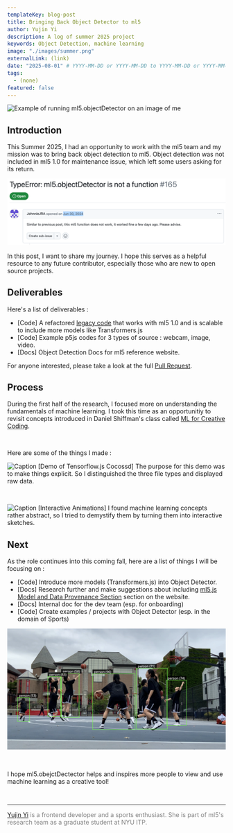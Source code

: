 ```yaml
---
templateKey: blog-post
title: Bringing Back Object Detector to ml5
author: Yujin Yi
description: A log of summer 2025 project
keywords: Object Detection, machine learning
image: "./images/summer.png"
externalLink: (link)
date: "2025-08-01" # YYYY-MM-DD or YYYY-MM-DD to YYYY-MM-DD or YYYY-MM-DD, YYYY-MM-DD, YYYY-MM-DD
tags:
  - (none)
featured: false
---
```


![Example of running ml5.objectDetector on an image of me](./images/summer.png)

## Introduction

This Summer 2025, I had an opportunity to work with the ml5 team and my mission was to bring back object detection to ml5. Object detection was not included in ml5 1.0 for maintenance issue, which left some users asking for its return.

![[An issue from 2024](https://github.com/ml5js/ml5-next-gen/issues/165)](./images/issue.png)

In this post, I want to share my journey. I hope this serves as a helpful resource to any future contributor, especially those who are new to open source projects.

## Deliverables
Here's a list of deliverables :

- [Code] A refactored [legacy code](https://github.com/ml5js/ml5-library/tree/main/src/ObjectDetector) that works with ml5 1.0 and is scalable to include more models like Transformers.js
- [Code] Example p5js codes for 3 types of source : webcam, image, video.
- [Docs] Object Detection Docs for ml5 reference website.

For anyone interested, please take a look at the full [Pull Request](https://github.com/ml5js/ml5-next-gen/pull/257).

## Process

During the first half of the research, I focused more on understanding the fundamentals of machine learning. I took this time as an opportunitiy to revisit concepts introduced in Daniel Shiffman's class called [ML for Creative Coding](https://github.com/shiffman/ML-for-Creative-Coding).

<br/>

Here are some of the things I made :

![Caption](./images/video1.gif)
[Demo of Tensorflow.js Cocossd] The purpose for this demo was to make things explicit. So I distinguished the three file types and displayed raw data.

<br/>

![Caption](./images/video2.gif)
[Interactive Animations] I found machine learning concepts rather abstract, so I tried to demystify them by turning them into interactive sketches.


## Next
As the role continues into this coming fall, here are a list of things I will be focusing on :

- [Code] Introduce more models (Transformers.js) into Object Detector.
- [Docs] Research further and make suggestions about including [ml5.js Model and Data Provenance Section](https://github.com/ellennickles/ml5js-model-and-data-provenance-project) section on the website.
- [Docs] Internal doc for the dev team (esp. for onboarding)
- [Code] Create examples / projects with Object Detector (esp. in the domain of Sports)

![Can't wait to unlock creative possibilities with object detection!](./images/concept.png)

<br/>

I hope ml5.obejctDectector helps and inspires more people to view and use machine learning as a creative tool!

<br/>

---
<span style="color: gray;">[Yujin Yi](https://codingeffects.com/) is a frontend developer and a sports enthusiast. She is part of ml5's research team as a graduate student at NYU ITP.</span>